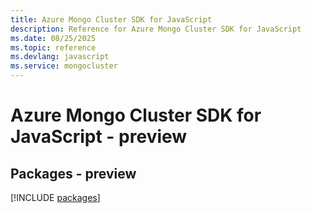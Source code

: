 ```yaml
---
title: Azure Mongo Cluster SDK for JavaScript
description: Reference for Azure Mongo Cluster SDK for JavaScript
ms.date: 08/25/2025
ms.topic: reference
ms.devlang: javascript
ms.service: mongocluster
---
```

# Azure Mongo Cluster SDK for JavaScript - preview
## Packages - preview
[!INCLUDE [packages](mongo-cluster-index.md)]